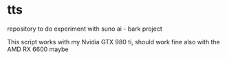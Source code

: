 # tts
repository to do experiment with suno ai - bark project

This script works with my Nvidia GTX 980 ti, should work fine also with the AMD RX 6600 maybe
